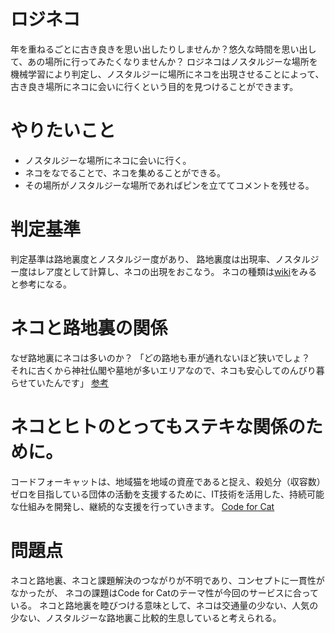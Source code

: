 # ロジネコ
年を重ねるごとに古き良きを思い出したりしませんか？悠久な時間を思い出して、あの場所に行ってみたくなりませんか？
ロジネコはノスタルジーな場所を機械学習により判定し、ノスタルジーに場所にネコを出現させることによって、
古き良き場所にネコに会いに行くという目的を見つけることができます。

# やりたいこと
* ノスタルジーな場所にネコに会いに行く。
* ネコをなでることで、ネコを集めることができる。
* その場所がノスタルジーな場所であればピンを立ててコメントを残せる。

# 判定基準
判定基準は路地裏度とノスタルジー度があり、
路地裏度は出現率、ノスタルジー度はレア度として計算し、ネコの出現をおこなう。
ネコの種類は[wiki](https://ja.wikipedia.org/wiki/%E6%97%A5%E6%9C%AC%E7%8C%AB)をみると参考になる。

# ネコと路地裏の関係
なぜ路地裏にネコは多いのか？
「どの路地も車が通れないほど狭いでしょ？　それに古くから神社仏閣や墓地が多いエリアなので、ネコも安心してのんびり暮らせていたんです」
[参考](http://suumo.jp/journal/2018/03/08/150775/)

# ネコとヒトのとってもステキな関係のために。
コードフォーキャットは、地域猫を地域の資産であると捉え、殺処分（収容数）ゼロを目指している団体の活動を支援するために、IT技術を活用した、持続可能な仕組みを開発し、継続的な支援を行っていきます。
[Code for Cat](https://code4cat.org/)

# 問題点
ネコと路地裏、ネコと課題解決のつながりが不明であり、コンセプトに一貫性がなかったが、
ネコの課題はCode for Catのテーマ性が今回のサービスに合っている。
ネコと路地裏を睦びつける意味として、ネコは交通量の少ない、人気の少ない、ノスタルジーな路地裏こ比較的生息していると考えられる。
